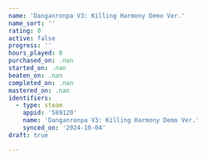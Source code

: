 ```yaml
---
name: 'Danganronpa V3: Killing Harmony Demo Ver.'
name_sort: ''
rating: 0
active: false
progress: ''
hours_played: 0
purchased_on: .nan
started_on: .nan
beaten_on: .nan
completed_on: .nan
mastered_on: .nan
identifiers:
  - type: steam
    appid: '589120'
    name: 'Danganronpa V3: Killing Harmony Demo Ver.'
    synced_on: '2024-10-04'
draft: true

---
```

